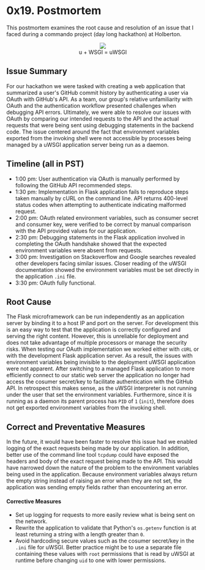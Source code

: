 # 0x19. Postmortem
This postmortem examines the root cause and resolution of an issue that I faced during a commando project (day long hackathon) at Holberton.

<p align="center"><img src="https://memegenerator.net/img/instances/66058437/psst-over-here.jpg"/></br>u + WSGI = uWSGI</p>

## Issue Summary
For our hackathon we were tasked with creating a web application that summarized a user's GitHub commit history by authenticating a user via OAuth with GitHub's API. As a team, our group's relative unfamiliarity with OAuth and the authentication workflow presented challenges when debugging API errors. Ultimately, we were able to resolve our issues with OAuth by comparing our intended requests to the API and the actual requests that were being sent using debugging statements in the backend code. The issue centered around the fact that environment variables exported from the invoking shell were not accessible by processes being managed by a uWSGI application server being run as a daemon.

## Timeline (all in PST)
- 1:00 pm: User authentication via OAuth is manually performed by following the GitHub API recommended steps.
- 1:30 pm: Implementation in Flask application fails to reproduce steps taken manually by cURL on the command line. API returns 400-level status codes when attempting to authenticate indicating malformed request.
- 2:00 pm: OAuth related environment variables, such as consumer secret and consumer key, were verified to be correct by manual comparison with the API provided values for our application.
- 2:30 pm: Debugging statements in the Flask application involved in completing the OAuth handshake showed that the expected environment variables were absent from requests.
- 3:00 pm: Investigation on Stackoverflow and Google searches revealed other developers facing similar issues. Closer reading of the uWSGI documentation showed the environment variables must be set directly in the application `.ini` file.
- 3:30 pm: OAuth fully functional.

## Root Cause
The Flask microframework can be run independently as an application server by binding it to a host IP and port on the server. For development this is an easy way to test that the application is correctly configured and serving the right content. However, this is unreliable for deployment and does not take advantage of multiple processors or manage the security risks. When testing our OAuth implementation we worked either with `cURL` or with the development Flask application server. As a result, the issues with environment variables being invisible to the deployment uWSGI application were not apparent. After switching to a managed Flask application to more efficiently connect to our static web server the application no longer had access the cosumer secret/key to facilitate authentication with the GitHub API. In retrospect this makes sense, as the uWSGI interpreter is not running under the user that set the environment variables. Furthermore, since it is running as a daemon its parent process has `PID` of `1` (`init`), therefore does not get exported environment variables from the invoking shell.

## Correct and Preventative Measures
In the future, it would have been faster to resolve this issue had we enabled logging of the exact requests being made by our application. In addition, better use of the command line tool `tcpdump` could have exposed the headers and body of the exact request being made to the API. This would have narrowed down the nature of the problem to the environment variables being used in the application. Because environment variables always return the empty string instead of raising an error when they are not set, the application was sending empty fields rather than encountering an error.
#### Corrective Measures
- Set up logging for requests to more easily review what is being sent on the network.
- Rewrite the application to validate that Python's `os.getenv` function is at least returning a string with a length greater than `0`.
- Avoid hardcoding secure values such as the cosumer secret/key in the `.ini` file for uWSGI. Better practice might be to use a separate file containing these values with `root` permissions that is read by uWSGI at runtime before changing `uid` to one with lower permissions.
